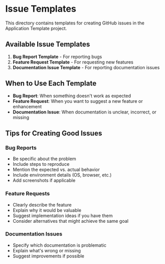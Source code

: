 # Issue Templates

This directory contains templates for creating GitHub issues in the Application Template project.

## Available Issue Templates

1. **Bug Report Template** - For reporting bugs
2. **Feature Request Template** - For requesting new features
3. **Documentation Issue Template** - For reporting documentation issues

## When to Use Each Template

- **Bug Report**: When something doesn't work as expected
- **Feature Request**: When you want to suggest a new feature or enhancement
- **Documentation Issue**: When documentation is unclear, incorrect, or missing

## Tips for Creating Good Issues

### Bug Reports
- Be specific about the problem
- Include steps to reproduce
- Mention the expected vs. actual behavior
- Include environment details (OS, browser, etc.)
- Add screenshots if applicable

### Feature Requests
- Clearly describe the feature
- Explain why it would be valuable
- Suggest implementation ideas if you have them
- Consider alternatives that might achieve the same goal

### Documentation Issues
- Specify which documentation is problematic
- Explain what's wrong or missing
- Suggest improvements if possible
